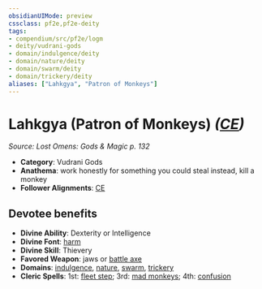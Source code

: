 ```yaml
---
obsidianUIMode: preview
cssclass: pf2e,pf2e-deity
tags:
- compendium/src/pf2e/logm
- deity/vudrani-gods
- domain/indulgence/deity
- domain/nature/deity
- domain/swarm/deity
- domain/trickery/deity
aliases: ["Lahkgya", "Patron of Monkeys"]
---
```

# Lahkgya (Patron of Monkeys) *([CE](rules/traits/ce-b1.md "Chaotic Evil Alignment Trait"))*  
*Source: Lost Omens: Gods & Magic p. 132*  

- **Category**: Vudrani Gods
- **Anathema**: work honestly for something you could steal instead, kill a monkey
- **Follower Alignments**: [CE](rules/traits/ce-b1.md "Chaotic Evil Alignment Trait")

## Devotee benefits

- **Divine Ability**: Dexterity or Intelligence
- **Divine Font**: [harm](harm.md)
- **Divine Skill**: Thievery
- **Favored Weapon**: jaws or [battle axe](battle-axe.md)
- **Domains**: [indulgence](Reference/Compendium/Setting/domains.md#Indulgence), [nature](Reference/Compendium/Setting/domains.md#Nature), [swarm](Reference/Compendium/Setting/domains.md#Swarm), [trickery](Reference/Compendium/Setting/domains.md#Trickery)
- **Cleric Spells**: 1st: [fleet step](fleet-step.md); 3rd: [mad monkeys](mad-monkeys-apg.md); 4th: [confusion](confusion.md)